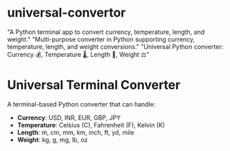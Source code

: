 # universal-convertor
"A Python terminal app to convert currency, temperature, length, and weight."  "Multi-purpose converter in Python supporting currency, temperature, length, and weight conversions."  "Universal Python converter: Currency 💰, Temperature 🌡️, Length 📏, Weight ⚖️"
# Universal Terminal Converter

A terminal-based Python converter that can handle:

- **Currency**: USD, INR, EUR, GBP, JPY
- **Temperature**: Celsius (C), Fahrenheit (F), Kelvin (K)
- **Length**: m, cm, mm, km, inch, ft, yd, mile
- **Weight**: kg, g, mg, lb, oz
